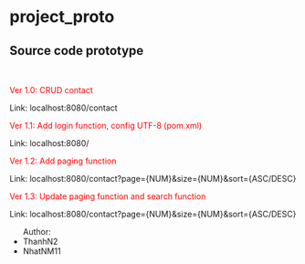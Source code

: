 # project_proto
<h2>Source code prototype</h2><br>
<p style="color: red">Ver 1.0: CRUD contact</p>
<p>Link: localhost:8080/contact</p>
<p style="color: red">Ver 1.1: Add login function, config UTF-8 (pom.xml)</p>
<p>Link: localhost:8080/</p>
<p style="color: red">Ver 1.2: Add paging function</p>
<p>Link: localhost:8080/contact?page={NUM}&size={NUM}&sort={ASC/DESC}</p>
<p style="color: red">Ver 1.3: Update paging function and search function</p>
<p>Link: localhost:8080/contact?page={NUM}&size={NUM}&sort={ASC/DESC}</p>
<ul>Author: 
  <li>ThanhN2</li> 
  <li>NhatNM11</li>
<ul>
